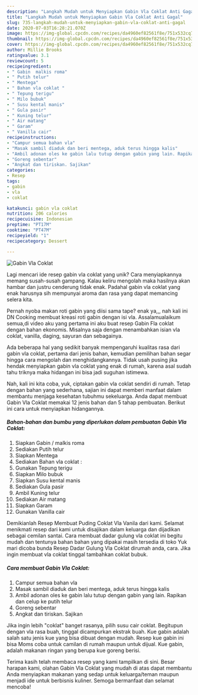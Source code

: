 ```yaml
---
description: "Langkah Mudah untuk Menyiapkan Gabin Vla Coklat Anti Gagal"
title: "Langkah Mudah untuk Menyiapkan Gabin Vla Coklat Anti Gagal"
slug: 735-langkah-mudah-untuk-menyiapkan-gabin-vla-coklat-anti-gagal
date: 2020-07-03T16:28:21.070Z
image: https://img-global.cpcdn.com/recipes/da4960ef82561f8e/751x532cq70/gabin-vla-coklat-foto-resep-utama.jpg
thumbnail: https://img-global.cpcdn.com/recipes/da4960ef82561f8e/751x532cq70/gabin-vla-coklat-foto-resep-utama.jpg
cover: https://img-global.cpcdn.com/recipes/da4960ef82561f8e/751x532cq70/gabin-vla-coklat-foto-resep-utama.jpg
author: Millie Brooks
ratingvalue: 3.1
reviewcount: 5
recipeingredient:
- " Gabin  malkis roma"
- " Putih telur"
- " Mentega"
- " Bahan vla coklat "
- " Tepung terigu"
- " Milo bubuk"
- " Susu kental manis"
- " Gula pasir"
- " Kuning telur"
- " Air matang"
- " Garam"
- " Vanilla cair"
recipeinstructions:
- "Campur semua bahan vla"
- "Masak sambil diaduk dan beri mentega, aduk terus hingga kalis"
- "Ambil adonan oles ke gabin lalu tutup dengan gabin yang lain. Rapikan dan celup ke putih telur"
- "Goreng sebentar"
- "Angkat dan tiriskan. Sajikan"
categories:
- Resep
tags:
- gabin
- vla
- coklat

katakunci: gabin vla coklat 
nutrition: 206 calories
recipecuisine: Indonesian
preptime: "PT17M"
cooktime: "PT47M"
recipeyield: "1"
recipecategory: Dessert

---
```



![Gabin Vla Coklat](https://img-global.cpcdn.com/recipes/da4960ef82561f8e/751x532cq70/gabin-vla-coklat-foto-resep-utama.jpg)

Lagi mencari ide resep gabin vla coklat yang unik? Cara menyiapkannya memang susah-susah gampang. Kalau keliru mengolah maka hasilnya akan hambar dan justru cenderung tidak enak. Padahal gabin vla coklat yang enak harusnya sih mempunyai aroma dan rasa yang dapat memancing selera kita.

Pernah nyoba makan roti gabin yang diisi sama tape? enak ya,,, nah kali ini DN Cooking membuat kreasi roti gabin dengan isi vla. Assalamualaikum semua,di video aku yang pertama ini aku buat resep Gabin Fla coklat dengan bahan ekonomis. Misalnya saja dengan menambahkan isian vla coklat, vanilla, daging, sayuran dan sebagainya.

Ada beberapa hal yang sedikit banyak mempengaruhi kualitas rasa dari gabin vla coklat, pertama dari jenis bahan, kemudian pemilihan bahan segar hingga cara mengolah dan menghidangkannya. Tidak usah pusing jika hendak menyiapkan gabin vla coklat yang enak di rumah, karena asal sudah tahu triknya maka hidangan ini bisa jadi suguhan istimewa.


Nah, kali ini kita coba, yuk, ciptakan gabin vla coklat sendiri di rumah. Tetap dengan bahan yang sederhana, sajian ini dapat memberi manfaat dalam membantu menjaga kesehatan tubuhmu sekeluarga. Anda dapat membuat Gabin Vla Coklat memakai 12 jenis bahan dan 5 tahap pembuatan. Berikut ini cara untuk menyiapkan hidangannya.

<!--inarticleads1-->

##### Bahan-bahan dan bumbu yang diperlukan dalam pembuatan Gabin Vla Coklat:

1. Siapkan  Gabin / malkis roma
1. Sediakan  Putih telur
1. Siapkan  Mentega
1. Sediakan  Bahan vla coklat :
1. Gunakan  Tepung terigu
1. Siapkan  Milo bubuk
1. Siapkan  Susu kental manis
1. Sediakan  Gula pasir
1. Ambil  Kuning telur
1. Sediakan  Air matang
1. Siapkan  Garam
1. Gunakan  Vanilla cair


Demikianlah Resep Membuat Puding Coklat Vla Vanila dari kami. Selamat menikmati resep dari kami untuk disajikan dalam keluarga dan dijadikan sebagai cemilan santai. Cara membuat dadar gulung vla coklat ini begitu mudah dan tentunya bahan bahan yang dipakai masih tersedia di toko Yuk mari dicoba bunda Resep Dadar Gulung Vla Coklat dirumah anda, cara. Jika ingin membuat vla coklat tinggal tambahkan coklat bubuk. 

<!--inarticleads2-->

##### Cara membuat Gabin Vla Coklat:

1. Campur semua bahan vla
1. Masak sambil diaduk dan beri mentega, aduk terus hingga kalis
1. Ambil adonan oles ke gabin lalu tutup dengan gabin yang lain. Rapikan dan celup ke putih telur
1. Goreng sebentar
1. Angkat dan tiriskan. Sajikan


Jika ingin lebih &#34;coklat&#34; banget rasanya, pilih susu cair coklat. Begitupun dengan vla rasa buah, tinggal dicampurkan ekstrak buah. Kue gabin adalah salah satu jenis kue yang bisa dibuat dengan mudah. Resep kue gabin ini bisa Moms coba untuk camilan di rumah maupun untuk dijual. Kue gabin, adalah makanan ringan yang berupa kue goreng berisi. 

Terima kasih telah membaca resep yang kami tampilkan di sini. Besar harapan kami, olahan Gabin Vla Coklat yang mudah di atas dapat membantu Anda menyiapkan makanan yang sedap untuk keluarga/teman maupun menjadi ide untuk berbisnis kuliner. Semoga bermanfaat dan selamat mencoba!
